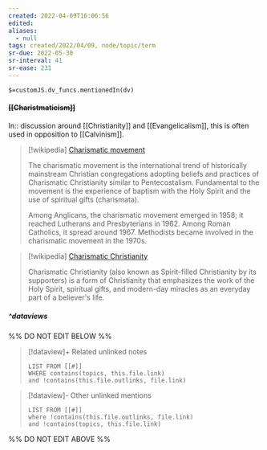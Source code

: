 ```yaml
---
created: 2022-04-09T16:06:56 
edited: 
aliases:
  - null
tags: created/2022/04/09, node/topic/term
sr-due: 2022-05-30
sr-interval: 41
sr-ease: 231
---
```

`$=customJS.dv_funcs.mentionedIn(dv)`

#### <s class="topic-title">[[Charistmaticism]]</s>

In:: discussion around [[Christianity]] and [[Evangelicalism]],
this is often used in opposition to [[Calvinism]].

> [!wikipedia] [Charismatic movement](https://en.wikipedia.org/wiki/Charismatic%20movement)
> 
> The charismatic movement is the international trend of historically mainstream Christian congregations adopting beliefs and practices of Charismatic Christianity similar to Pentecostalism.  Fundamental to the movement is the experience of baptism with the Holy Spirit and the use of spiritual gifts (charismata).
> 
> Among Anglicans, the charismatic movement emerged in 1958; it reached Lutherans and Presbyterians in 1962. Among Roman Catholics, it spread around 1967. Methodists became involved in the charismatic movement in the 1970s.
>

> [!wikipedia] [Charismatic Christianity](https://en.wikipedia.org/wiki/Charismatic%20Christianity)
> 
> Charismatic Christianity (also known as Spirit-filled Christianity by its supporters) is a form of Christianity that emphasizes the work of the Holy Spirit, spiritual gifts, and modern-day miracles as an everyday part of a believer's life. 
>


##### ^dataviews

%% DO NOT EDIT BELOW %%
> [!dataview]+ Related unlinked notes
> ```dataview
> LIST FROM [[#]]
> WHERE contains(topics, this.file.link)
> and !contains(this.file.outlinks, file.link)
> ```
 
> [!dataview]- Other unlinked mentions
> ```dataview
> LIST FROM [[#]]
> where !contains(this.file.outlinks, file.link)
> and !contains(topics, this.file.link)
> ```

%% DO NOT EDIT ABOVE %%
